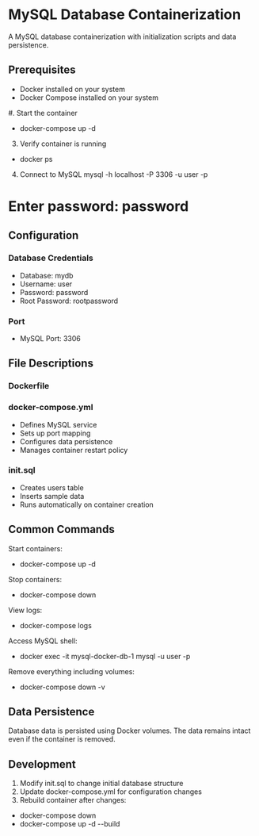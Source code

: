# MySQL Database Containerization 

A MySQL database containerization with initialization scripts and data persistence. 



## Prerequisites
- Docker installed on your system
- Docker Compose installed on your system



#. Start the container
- docker-compose up -d

3. Verify container is running
- docker ps

4. Connect to MySQL
mysql -h localhost -P 3306 -u user -p
# Enter password: password

## Configuration

### Database Credentials
- Database: mydb
- Username: user
- Password: password
- Root Password: rootpassword

### Port
- MySQL Port: 3306

## File Descriptions

### Dockerfile

### docker-compose.yml
- Defines MySQL service
- Sets up port mapping
- Configures data persistence
- Manages container restart policy

### init.sql
- Creates users table
- Inserts sample data
- Runs automatically on container creation

## Common Commands

Start containers:
- docker-compose up -d


Stop containers:
- docker-compose down

View logs:
- docker-compose logs


Access MySQL shell:
- docker exec -it mysql-docker-db-1 mysql -u user -p

Remove everything including volumes:
- docker-compose down -v


## Data Persistence
Database data is persisted using Docker volumes. The data remains intact even if the container is removed.

## Development

1. Modify init.sql to change initial database structure
2. Update docker-compose.yml for configuration changes
3. Rebuild container after changes:
- docker-compose down
- docker-compose up -d --build

